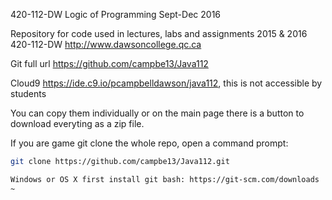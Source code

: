 420-112-DW Logic of Programming
Sept-Dec 2016

Repository for code used in lectures, labs and assignments 
2015 & 2016 420-112-DW
http://www.dawsoncollege.qc.ca

Git full url  https://github.com/campbe13/Java112

Cloud9 https://ide.c9.io/pcampbelldawson/java112, this is not accessible by students

You can copy them individually or on the main page there
is a button to download everyting as a zip file.

If you are game git clone the whole repo, open a command prompt:

```bash
git clone https://github.com/campbe13/Java112.git

Windows or OS X first install git bash: https://git-scm.com/downloads
~                                                                     
